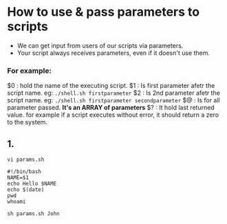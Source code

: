 # How to use & pass parameters to scripts


* We can get input from users of our scripts via parameters. 
* Your script always receives parameters, even if it doesn't use them.

### For example:
$0 : hold the name of the executing script. 
$1 : Is first parameter afetr the script name. eg: `./shell.sh firstparameter`
$2 : Is 2nd parameter afetr the script name. eg: `./shell.sh firstparameter secondparameter`
$@ : Is for all parameter passed. __It's an ARRAY of parameters__
$? : It hold last returned value. for example if a script executes without error, it should return a zero to the system.

## 1.
 `vi params.sh`

``` 
#!/bin/bash
NAME=$1
echo Hello $NAME
echo $(date)
pwd
whoami
```

`sh params.sh John`

